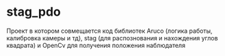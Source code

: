 # stag_pdo
Проект в котором совмещается код библиотек Aruco (логика работы, калибровка камеры и тд), stag (для распознования и нахождения углов квадрата) и OpenCv для получения положения наблюдателя
